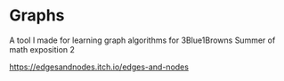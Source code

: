 # Graphs

A tool I made for learning graph algorithms for 3Blue1Browns Summer of math exposition 2

https://edgesandnodes.itch.io/edges-and-nodes
